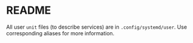 # README

All user `unit` files (to describe services) are in `.config/systemd/user`. 
Use corresponding aliases for more information.

